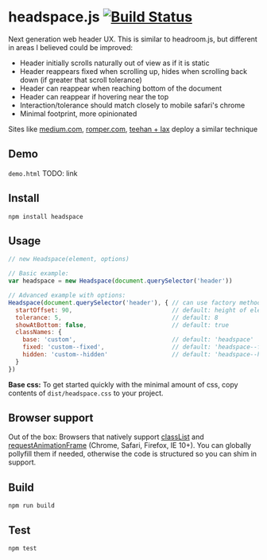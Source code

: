 # headspace.js [![Build Status](https://travis-ci.org/gdub22/headspace.svg)](https://travis-ci.org/gdub22/headspace)

Next generation web header UX.  This is similar to headroom.js, but different in areas I believed could be improved:

- Header initially scrolls naturally out of view as if it is static
- Header reappears fixed when scrolling up, hides when scrolling back down (if greater that scroll tolerance)
- Header can reappear when reaching bottom of the document
- Header can reappear if hovering near the top
- Interaction/tolerance should match closely to mobile safari's chrome
- Minimal footprint, more opinionated

Sites like [medium.com](http://medium.com), [romper.com](http://romper.com), [teehan + lax](http://www.teehanlax.com/) deploy a similar technique

## Demo
`demo.html` TODO: link

## Install
```shell
npm install headspace
```

## Usage
```js
// new Headspace(element, options)

// Basic example:
var headspace = new Headspace(document.querySelector('header'))

// Advanced example with options:
Headspace(document.querySelector('header'), { // can use factory method instead of `new`
  startOffset: 90,                            // default: height of element
  tolerance: 5,                               // default: 8
  showAtBottom: false,                        // default: true
  classNames: {
    base: 'custom',                           // default: 'headspace'
    fixed: 'custom--fixed',                   // default: 'headspace--fixed'
    hidden: 'custom--hidden'                  // default: 'headspace--hidden'
  }
})
```
**Base css:**
To get started quickly with the minimal amount of css, copy contents of `dist/headspace.css` to your project.  

## Browser support
Out of the box: Browsers that natively support [classList](https://developer.mozilla.org/en-US/docs/Web/API/Element/classList) and [requestAnimationFrame](https://developer.mozilla.org/en-US/docs/Web/API/window/requestAnimationFrame) (Chrome, Safari, Firefox, IE 10+).  You can globally pollyfill them if needed, otherwise the code is structured so you can shim in support.

## Build
```shell
npm run build
```

## Test
```shell
npm test
```
